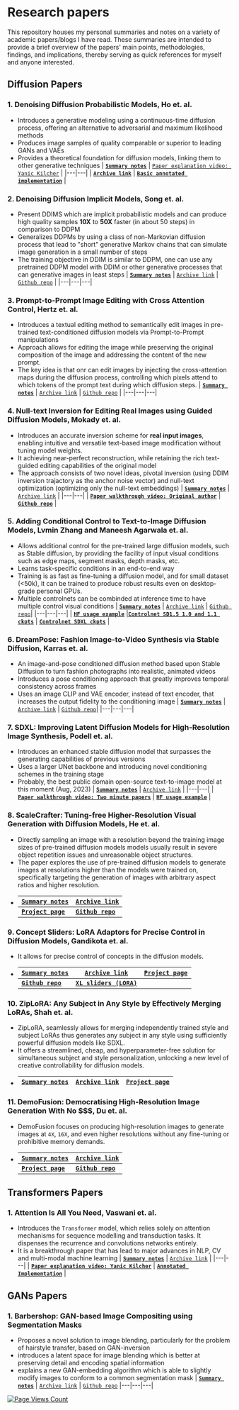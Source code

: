 # Research papers
This repository houses my personal summaries and notes on a variety of academic papers/blogs I have read. These summaries are intended to provide a brief overview of the papers' main points, methodologies, findings, and implications, thereby serving as quick references for myself and anyone interested.

## Diffusion Papers
### 1. Denoising Diffusion Probabilistic Models, Ho et. al.
- Introduces a generative modeling using a continuous-time diffusion process, offering an alternative to adversarial and maximum likelihood methods
- Produces image samples of quality comparable or superior to leading GANs and VAEs
- Provides a theoretical foundation for diffusion models, linking them to other generative techniques
    | [**`Summary notes`**](Summaries/Diffusion/DDPM.md) |  [`Paper explanation video: Yanic Kilcher`](https://www.youtube.com/watch?v=W-O7AZNzbzQ) |
    |---|---|
    |  [**`Archive link`**](https://arxiv.org/abs/2006.11239) |  [**`Basic annotated implementation`**](https://nn.labml.ai/diffusion/ddpm/index.html) |


### 2. Denoising Diffusion Implicit Models, Song et. al.
- Present DDIMS which are implicit probabilistic models and can produce high quality samples **10X** to **50X** faster (in about 50 steps) in comparison to DDPM
- Generalizes DDPMs by using a class of non-Markovian diffusion process that lead to "short" generative Markov chains that can simulate image generation in a small number of steps
- The training objective in DDIM is similar to DDPM, one can use any pretrained DDPM model with DDIM or other generative processes that can generative images in least steps
    | [**`Summary notes`**](Summaries/Diffusion/DDIM.md) |  [`Archive link`](https://arxiv.org/abs/2010.02502) |  [`Github repo`](https://github.com/ermongroup/ddim) |
    |---|---|---|


### 3. Prompt-to-Prompt Image Editing with Cross Attention Control, Hertz et. al.
- Introduces a textual editing method to semantically edit images in pre-trained text-conditioned diffusion models via Prompt-to-Prompt manipulations
- Approach allows for editing the image while preserving the original composition of the image and addressing the content of the new prompt.  
- The key idea is that onr can edit images by injecting the cross-attention maps during the diffusion process, controlling which pixels attend to which tokens of the prompt text during which diffusion steps. 
    | [**`Summary notes`**](Summaries/Diffusion/Prompt-to-prompt.md) |  [`Archive link`](https://arxiv.org/abs/2208.01626) | [`Github repo`](https://github.com/google/prompt-to-prompt/) |
    |---|---|---|


### 4. Null-text Inversion for Editing Real Images using Guided Diffusion Models, Mokady et. al.
- Introduces an accurate inversion scheme for **real input images**,  enabling intuitive and versatile text-based image modification without tuning model weights.
- It achieving near-perfect reconstruction, while retaining the rich text-guided editing capabilities of the original model
- The approach consists of two novel ideas, pivotal inversion (using DDIM inversion trajactory as the anchor noise vector) and null-text optimization (optimizing only the null-text embeddings)
    | [**`Summary notes`**](Summaries/Diffusion/Null-TextInversion.md) |  [`Archive link`](https://arxiv.org/abs/2211.09794) |
    |---|---|
    | [**`Paper walkthrough video: Original author`**](https://www.youtube.com/watch?v=qzTlzrMWU2M&t=52s) | [**`Github repo`**](https://github.com/google/prompt-to-prompt/#null-text-inversion-for-editing-real-images)  |


### 5. Adding Conditional Control to Text-to-Image Diffusion Models, Lvmin Zhang and Maneesh Agarwala et. al.
- Allows additional control for the pre-trained large diffusion models, such as Stable diffusion, by providing the facility of input visual conditions such as edge maps, segment masks, depth masks, etc.
- Learns task-specific conditions in an end-to-end way
- Training is as fast as fine-tuning a diffusion model, and for small dataset (<50k), it can be trained to produce robust results even on desktop-grade personal GPUs.
- Multiple controlnets can be combinded at inference time to have multiple control visual conditions
    | [**`Summary notes`**](Summaries/Diffusion/ControlNet.md) |  [`Archive link`](https://arxiv.org/abs/2302.05543) | [`Github repo`](https://github.com/lllyasviel/ControlNet)|
    |---|---|---|
    |  [**`HF usage example`**](https://huggingface.co/blog/controlnet) |[**`Controlnet SD1.5 1.0 and 1.1 ckpts`**](https://huggingface.co/lllyasviel) |  [**`Controlnet SDXL ckpts`**](https://huggingface.co/models?other=stable-diffusion-xl&other=controlnet) |



### 6. DreamPose: Fashion Image-to-Video Synthesis via Stable Diffusion, Karras et. al.
-  An image-and-pose conditioned diffusion method based upon Stable Diffusion to turn fashion photographs into realistic, animated videos
-  Introduces a pose conditioning approach that greatly improves temporal consistency across frames
-  Uses an image CLIP and VAE encoder, instead of text encoder, that increases the output fidelity to the conditioning image
    | [**`Summary notes`**](Summaries/Diffusion/DreamPose.md) |  [`Archive link`](https://arxiv.org/abs/2304.06025) | [`Github repo`](https://github.com/johannakarras/DreamPose)|
    |---|---|---|


### 7. SDXL: Improving Latent Diffusion Models for High-Resolution Image Synthesis, Podell et. al.
- Introduces an enhanced stable diffusion model that surpasses the generating capabilities of previous versions
- Uses a larger UNet backbone and introducing novel conditioning schemes in the training stage
- Probably, the best public domain open-source text-to-image model at this moment (Aug, 2023)
    | [**`Summary notes`**](Summaries/Diffusion/SDXL.md) |  [`Archive link`](https://arxiv.org/abs/2307.01952) | 
    |---|---|
    | [**`Paper walkthrough video: Two minute papers`**](https://www.youtube.com/watch?v=kkYaikeLJdc) | [**`HF usage example`**](https://huggingface.co/docs/diffusers/api/pipelines/stable_diffusion/stable_diffusion_xl)  |
    
### 8. ScaleCrafter: Tuning-free Higher-Resolution Visual Generation with Diffusion Models, He et. al.
- Directly sampling an image with a resolution beyond the training image sizes of pre-trained diffusion models models usually result in severe object repetition issues and unreasonable object structures.
- The paper explores the use of pre-trained diffusion models to generate images at resolutions higher than the models were trained on, specifically targeting the generation of images with arbitrary aspect ratios and higher resolution.
- | [**`Summary notes`**](Summaries/Diffusion/ScaleCrafter.md) |  [`Archive link`](https://arxiv.org/abs/2310.07702) | 
    |---|---|
    | [**`Project page`**](https://yingqinghe.github.io/scalecrafter/) | [**`Github repo`**](https://github.com/YingqingHe/ScaleCrafter)  |

### 9. Concept Sliders: LoRA Adaptors for Precise Control in Diffusion Models, Gandikota et. al.
- It allows for precise control of concepts in the diffusion models.
- | [**`Summary notes`**](Summaries/Diffusion/LoraSliders.md) |  [`Archive link`](https://arxiv.org/pdf/2311.12092) | [**`Project page`**](https://sliders.baulab.info/) |
    |---|---|---|
    | [**`Github repo`**](https://github.com/rohitgandikota/sliders)  | [**`XL sliders (LORA)`**](https://sliders.baulab.info/weights/xl_sliders/)  |

### 10. ZipLoRA: Any Subject in Any Style by Effectively Merging LoRAs, Shah et. al.
- ZipLoRA, seamlessly allows for merging independently trained style and subject LoRAs thus generates any subject in any style using sufficiently powerful diffusion models like SDXL. 
- It offers a streamlined, cheap, and hyperparameter-free solution for simultaneous subject and style personalization, unlocking a new level of creative controllability for diffusion models.
- | [**`Summary notes`**](Summaries/Diffusion/ZipLora.md) |  [`Archive link`](https://arxiv.org/abs/2311.13600) | [**`Project page`**](https://ziplora.github.io//) |
    |---|---|---|

### 11. DemoFusion: Democratising High-Resolution Image Generation With No $$$, Du et. al.
- DemoFusion focuses on producing high-resolution images to generate images at `4X`, `16X`, and even higher resolutions without any fine-tuning or prohibitive memory demands.
- | [**`Summary notes`**](Summaries/Diffusion/DemoFusion.md) |  [`Archive link`](https://arxiv.org/pdf/2311.16973.pdf) |
    |---|---|
    | [**`Project page`**](https://ruoyidu.github.io/demofusion/demofusion.html) | [**`Github repo`**](https://github.com/PRIS-CV/DemoFusion)  |
     

## Transformers Papers
### 1. Attention Is All You Need, Vaswani et. al.
- Introduces the `Transformer` model, which relies solely on attention mechanisms for sequence modelling and transduction tasks. It dispenses the recurrence and convolutions networks entirely.
- It is a breakthrough paper that has lead to major advances in NLP, CV and multi-modal machine learning
  | [**`Summary notes`**](Summaries/Transformers/Attention.md) |  [`Archive link`](https://arxiv.org/abs/1706.03762) |
    |---|---|
    | [**`Paper explanation video: Yanic Kilcher`**](https://www.youtube.com/watch?v=iDulhoQ2pro&t=3s) | [**`Annotated Implementation`**](http://nlp.seas.harvard.edu/annotated-transformer/) |


## GANs Papers
### 1. Barbershop: GAN-based Image Compositing using Segmentation Masks
- Proposes a novel solution to image blending, particularly for the problem of hairstyle transfer, based on GAN-inversion
- introduces a latent space for image blending which is better at preserving detail and encoding spatial information
- explains a new GAN-embedding algorithm which is able to slightly modify images to conform to a common segmentation mask
    | [**`Summary notes`**](Summaries/GANs/Barbershop.md) |  [`Archive link`](https://arxiv.org/abs/2106.01505) | [`Github repo`](https://github.com/ZPdesu/Barbershop)
    |---|---|---|


[![Page Views Count](https://badges.toozhao.com/badges/01HHC4PC3EFTT1AEF3E0Q655DP/green.svg)](https://badges.toozhao.com/stats/01HHC4PC3EFTT1AEF3E0Q655DP "Get your own page views count badge on badges.toozhao.com")
